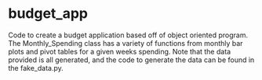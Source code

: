 # budget_app
Code to create a budget application based off of object oriented program. The Monthly_Spending class has a variety of functions from monthly bar plots and pivot tables for a given weeks spending.
Note that the data provided is all generated, and the code to generate the data can be found in the fake_data.py.
